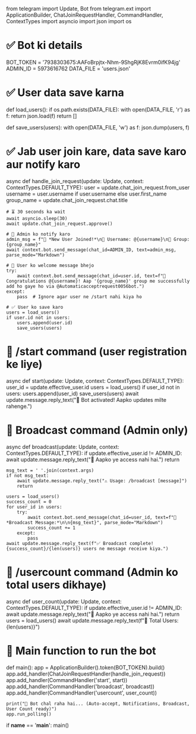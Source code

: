 from telegram import Update, Bot
from telegram.ext import ApplicationBuilder, ChatJoinRequestHandler, CommandHandler, ContextTypes
import asyncio
import json
import os

# ✅ Bot ki details
BOT_TOKEN = '7938303675:AAFoBrpjtx-Nhm-9ShgRjK8Evrm0ifK94jg'
ADMIN_ID = 5973616762
DATA_FILE = 'users.json'

# ✅ User data save karna
def load_users():
    if os.path.exists(DATA_FILE):
        with open(DATA_FILE, 'r') as f:
            return json.load(f)
    return []

def save_users(users):
    with open(DATA_FILE, 'w') as f:
        json.dump(users, f)

# ✅ Jab user join kare, data save karo aur notify karo
async def handle_join_request(update: Update, context: ContextTypes.DEFAULT_TYPE):
    user = update.chat_join_request.from_user
    username = user.username if user.username else user.first_name
    group_name = update.chat_join_request.chat.title

    # ⏳ 30 seconds ka wait
    await asyncio.sleep(30)
    await update.chat_join_request.approve()

    # 📩 Admin ko notify karo
    admin_msg = f"👤 *New User Joined!*\n🔗 Username: @{username}\n📛 Group: {group_name}"
    await context.bot.send_message(chat_id=ADMIN_ID, text=admin_msg, parse_mode="Markdown")

    # 📨 User ko welcome message bhejo
    try:
        await context.bot.send_message(chat_id=user.id, text=f"🎉 Congratulations @{username}! Aap '{group_name}' group me successfully add ho gaye ho via @Automaticacceptrequest0056bot.")
    except:
        pass  # Ignore agar user ne /start nahi kiya ho

    # ✅ User ko save karo
    users = load_users()
    if user.id not in users:
        users.append(user.id)
        save_users(users)

# 🎯 /start command (user registration ke liye)
async def start(update: Update, context: ContextTypes.DEFAULT_TYPE):
    user_id = update.effective_user.id
    users = load_users()
    if user_id not in users:
        users.append(user_id)
        save_users(users)
    await update.message.reply_text("🤖 Bot activated! Aapko updates milte rahenge.")

# 🎯 Broadcast command (Admin only)
async def broadcast(update: Update, context: ContextTypes.DEFAULT_TYPE):
    if update.effective_user.id != ADMIN_ID:
        await update.message.reply_text("🚫 Aapko ye access nahi hai.")
        return

    msg_text = ' '.join(context.args)
    if not msg_text:
        await update.message.reply_text("⚠️ Usage: /broadcast [message]")
        return

    users = load_users()
    success_count = 0
    for user_id in users:
        try:
            await context.bot.send_message(chat_id=user_id, text=f"📢 *Broadcast Message:*\n\n{msg_text}", parse_mode="Markdown")
            success_count += 1
        except:
            pass
    await update.message.reply_text(f"✅ Broadcast complete! {success_count}/{len(users)} users ne message receive kiya.")

# 🎯 /usercount command (Admin ko total users dikhaye)
async def user_count(update: Update, context: ContextTypes.DEFAULT_TYPE):
    if update.effective_user.id != ADMIN_ID:
        await update.message.reply_text("🚫 Aapko ye access nahi hai.")
        return
    users = load_users()
    await update.message.reply_text(f"👥 Total Users: {len(users)}")

# 🚀 Main function to run the bot
def main():
    app = ApplicationBuilder().token(BOT_TOKEN).build()
    app.add_handler(ChatJoinRequestHandler(handle_join_request))
    app.add_handler(CommandHandler('start', start))
    app.add_handler(CommandHandler('broadcast', broadcast))
    app.add_handler(CommandHandler('usercount', user_count))

    print("🤖 Bot chal raha hai... (Auto-accept, Notifications, Broadcast, User Count ready)")
    app.run_polling()

if __name__ == '__main__':
    main()

